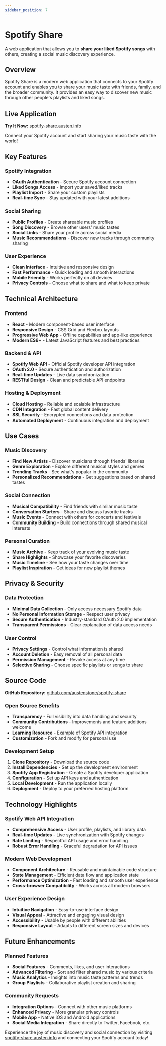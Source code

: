 ```yaml
---
sidebar_position: 7
---
```


# Spotify Share

A web application that allows you to **share your liked Spotify songs** with others, creating a social music discovery experience.

## Overview

Spotify Share is a modern web application that connects to your Spotify account and enables you to share your music taste with friends, family, and the broader community. It provides an easy way to discover new music through other people's playlists and liked songs.

## Live Application

**Try It Now:** [spotify-share.austen.info](https://spotify-share.austen.info)

Connect your Spotify account and start sharing your music taste with the world!

## Key Features

### Spotify Integration
- **OAuth Authentication** - Secure Spotify account connection
- **Liked Songs Access** - Import your saved/liked tracks
- **Playlist Import** - Share your custom playlists
- **Real-time Sync** - Stay updated with your latest additions

### Social Sharing
- **Public Profiles** - Create shareable music profiles
- **Song Discovery** - Browse other users' music tastes
- **Social Links** - Share your profile across social media
- **Music Recommendations** - Discover new tracks through community sharing

### User Experience
- **Clean Interface** - Intuitive and responsive design
- **Fast Performance** - Quick loading and smooth interactions
- **Mobile Friendly** - Works perfectly on all devices
- **Privacy Controls** - Choose what to share and what to keep private

## Technical Architecture

### Frontend
- **React** - Modern component-based user interface
- **Responsive Design** - CSS Grid and Flexbox layouts
- **Progressive Web App** - Offline capabilities and app-like experience
- **Modern ES6+** - Latest JavaScript features and best practices

### Backend & API
- **Spotify Web API** - Official Spotify developer API integration
- **OAuth 2.0** - Secure authentication and authorization
- **Real-time Updates** - Live data synchronization
- **RESTful Design** - Clean and predictable API endpoints

### Hosting & Deployment
- **Cloud Hosting** - Reliable and scalable infrastructure
- **CDN Integration** - Fast global content delivery
- **SSL Security** - Encrypted connections and data protection
- **Automated Deployment** - Continuous integration and deployment

## Use Cases

### Music Discovery
- **Find New Artists** - Discover musicians through friends' libraries
- **Genre Exploration** - Explore different musical styles and genres
- **Trending Tracks** - See what's popular in the community
- **Personalized Recommendations** - Get suggestions based on shared tastes

### Social Connection
- **Musical Compatibility** - Find friends with similar music taste
- **Conversation Starters** - Share and discuss favorite tracks
- **Music Events** - Connect with others for concerts and festivals
- **Community Building** - Build connections through shared musical interests

### Personal Curation
- **Music Archive** - Keep track of your evolving music taste
- **Share Highlights** - Showcase your favorite discoveries
- **Music Timeline** - See how your taste changes over time
- **Playlist Inspiration** - Get ideas for new playlist themes

## Privacy & Security

### Data Protection
- **Minimal Data Collection** - Only access necessary Spotify data
- **No Personal Information Storage** - Respect user privacy
- **Secure Authentication** - Industry-standard OAuth 2.0 implementation
- **Transparent Permissions** - Clear explanation of data access needs

### User Control
- **Privacy Settings** - Control what information is shared
- **Account Deletion** - Easy removal of all personal data
- **Permission Management** - Revoke access at any time
- **Selective Sharing** - Choose specific playlists or songs to share

## Source Code

**GitHub Repository:** [github.com/austenstone/spotify-share](https://github.com/austenstone/spotify-share)

### Open Source Benefits
- **Transparency** - Full visibility into data handling and security
- **Community Contributions** - Improvements and feature additions welcome
- **Learning Resource** - Example of Spotify API integration
- **Customization** - Fork and modify for personal use

### Development Setup
1. **Clone Repository** - Download the source code
2. **Install Dependencies** - Set up the development environment
3. **Spotify App Registration** - Create a Spotify developer application
4. **Configuration** - Set up API keys and authentication
5. **Local Development** - Run the application locally
6. **Deployment** - Deploy to your preferred hosting platform

## Technology Highlights

### Spotify Web API Integration
- **Comprehensive Access** - User profile, playlists, and library data
- **Real-time Updates** - Live synchronization with Spotify changes
- **Rate Limiting** - Respectful API usage and error handling
- **Robust Error Handling** - Graceful degradation for API issues

### Modern Web Development
- **Component Architecture** - Reusable and maintainable code structure
- **State Management** - Efficient data flow and application state
- **Performance Optimization** - Fast loading and smooth user experience
- **Cross-browser Compatibility** - Works across all modern browsers

### User Experience Design
- **Intuitive Navigation** - Easy-to-use interface design
- **Visual Appeal** - Attractive and engaging visual design
- **Accessibility** - Usable by people with different abilities
- **Responsive Layout** - Adapts to different screen sizes and devices

## Future Enhancements

### Planned Features
- **Social Features** - Comments, likes, and user interactions
- **Advanced Filtering** - Sort and filter shared music by various criteria
- **Music Analytics** - Insights into music taste patterns and trends
- **Group Playlists** - Collaborative playlist creation and sharing

### Community Requests
- **Integration Options** - Connect with other music platforms
- **Enhanced Privacy** - More granular privacy controls
- **Mobile App** - Native iOS and Android applications
- **Social Media Integration** - Share directly to Twitter, Facebook, etc.

Experience the joy of music discovery and social connection by visiting [spotify-share.austen.info](https://spotify-share.austen.info) and connecting your Spotify account today!
